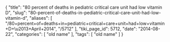 {
    "title": "80 percent of deaths in pediatric critical care unit had low vitamin D",
    "slug": "80-percent-of-deaths-in-pediatric-critical-care-unit-had-low-vitamin-d",
    "aliases": [
        "/80+percent+of+deaths+in+pediatric+critical+care+unit+had+low+vitamin+D+\u2013+April+2014",
        "/5712"
    ],
    "tiki_page_id": 5712,
    "date": "2014-08-22",
    "categories": [
        "old name"
    ],
    "tags": [
        "old name"
    ]
}